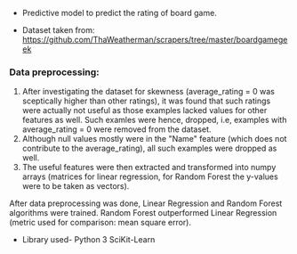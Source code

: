 * Predictive model to predict the rating of board game.

* Dataset taken from: https://github.com/ThaWeatherman/scrapers/tree/master/boardgamegeek

### Data preprocessing:
  1. After investigating the dataset for skewness (average_rating = 0 was sceptically higher than other ratings), it was
    found that such ratings were actually not useful as those examples lacked values for other features as well. Such examles were hence, dropped, i.e, examples with average_rating = 0 were removed from the dataset.
  2. Although null values mostly were in the "Name" feature (which does not contribute to the average_rating), all such
    examples were dropped as well.
  3. The useful features were then extracted and transformed into numpy arrays (matrices for linear regression, for
    Random Forest the y-values were to be taken as vectors).

After data preprocessing was done, Linear Regression and Random Forest algorithms were trained. Random Forest outperformed
Linear Regression (metric used for comparison: mean square error).

* Library used- Python 3 SciKit-Learn

